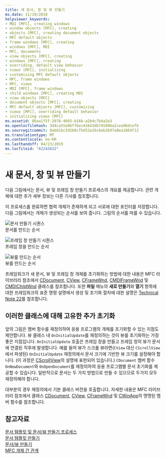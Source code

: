```yaml
---
title: 새 문서, 창 및 뷰 만들기
ms.date: 11/19/2018
helpviewer_keywords:
- MDI [MFC], creating windows
- window objects [MFC], creating
- objects [MFC], creating document objects
- MFC default objects
- frame windows [MFC], creating
- windows [MFC], MDI
- MFC, documents
- view objects [MFC], creating
- windows [MFC], creating
- overriding, default view behavior
- views [MFC], initializing
- customizing MFC default objects
- MFC, frame windows
- MFC, views
- MDI [MFC], frame windows
- child windows [MFC], creating MDI
- view objects [MFC]
- document objects [MFC], creating
- MFC default objects [MFC], customizing
- views [MFC], overriding default behavior
- initializing views [MFC]
ms.assetid: 88aa1f5f-2078-4603-b16b-a2b4c7b4a2a3
ms.openlocfilehash: 3d4ca55a9bff6ec42643db745896a2cea96dcefb
ms.sourcegitcommit: 0ab61bc3d2b6cfbd52a16c6ab2b97a8ea1864f12
ms.translationtype: MT
ms.contentlocale: ko-KR
ms.lasthandoff: 04/23/2019
ms.locfileid: "62242632"
---
```

# <a name="creating-new-documents-windows-and-views"></a>새 문서, 창 및 뷰 만들기

다음 그림에서는 문서, 뷰 및 프레임 창 만들기 프로세스의 개요를 제공합니다. 관련 개체에 대한 추가 세부 정보는 다른 기사를 참조합니다.

이 프로세스를 완료하면 협력 개체가 존재하게 되고 서로에 대한 포인터를 저장합니다. 다음 그림에서는 개체가 생성되는 순서를 보여 줍니다. 그림의 순서를 따를 수 있습니다.

![문서 만들기 시퀀스](../mfc/media/vc387l1.gif "문서 만들기 시퀀스") <br/>
문서를 만드는 순서

![프레임 창 만들기 시퀀스](../mfc/media/vc387l2.png "프레임 창 만들기 시퀀스") <br/>
프레임 창을 만드는 순서

![뷰를 만드는 순서](../mfc/media/vc387l3.gif "뷰 만들기 시퀀스") <br/>
뷰를 만드는 순서

프레임워크가 새 문서, 뷰 및 프레임 창 개체를 초기화하는 방법에 대한 내용은 MFC 라이브러리 참조에서 [CDocument](../mfc/reference/cdocument-class.md), [CView](../mfc/reference/cview-class.md), [CFrameWnd](../mfc/reference/cframewnd-class.md), [CMDIFrameWnd](../mfc/reference/cmdiframewnd-class.md) 및 [CMDIChildWnd](../mfc/reference/cmdichildwnd-class.md) 클래스를 참조합니다. 또한 **파일** 메뉴의 **새로 만들기**와 **열기** 항목에 대한 프레임워크의 표준 명령 설명에서 생성 및 초기화 절차에 대한 설명은 [Technical Note 22](../mfc/tn022-standard-commands-implementation.md)를 참조합니다.

## <a name="_core_initializing_your_own_additions_to_these_classes"></a> 이러한 클래스에 대해 고유한 추가 초기화

앞의 그림은 멤버 함수를 재정의하여 응용 프로그램의 개체를 초기화할 수 있는 지점도 제안합니다. 뷰 클래스 내 `OnInitialUpdate`를 재정의하는 것이 뷰를 초기화하는 가장 좋은 지점입니다. `OnInitialUpdate` 호출은 프레임 창을 만들고 프레임 창의 뷰가 문서에 연결된 직후에 발생합니다. 예를 들어 뷰가 스크롤 뷰라면(`CView` 대신 `CScrollView`에서 파생된) `OnInitialUpdate` 재정의에서 문서 크기에 기반한 뷰 크기를 설정해야 합니다. (이 과정은 [CScrollView](../mfc/reference/cscrollview-class.md)의 설명에 표현되어 있습니다.) `CDocument` 멤버 함수 `OnNewDocument`와 `OnOpenDocument`를 재정의하여 응용 프로그램별 문서 초기화를 제공할 수 있습니다. 일반적으로 문서는 두 가지 방법으로 만들 수 있으므로 두가지 모두 재정의해야 합니다.

대부분의 경우 재정의에서 기본 클래스 버전을 호출합니다. 자세한 내용은 MFC 라이브러리 참조에서 클래스 [CDocument](../mfc/reference/cdocument-class.md), [CView](../mfc/reference/cview-class.md), [CFrameWnd](../mfc/reference/cframewnd-class.md) 및 [CWinApp](../mfc/reference/cwinapp-class.md)의 명명된 멤버 함수를 참조합니다.

## <a name="see-also"></a>참고자료

[문서 템플릿 및 문서/뷰 만들기 프로세스](../mfc/document-templates-and-the-document-view-creation-process.md)<br/>
[문서 템플릿 만들기](../mfc/document-template-creation.md)<br/>
[문서/뷰 만들기](../mfc/document-view-creation.md)<br/>
[MFC 개체 간 관계](../mfc/relationships-among-mfc-objects.md)
